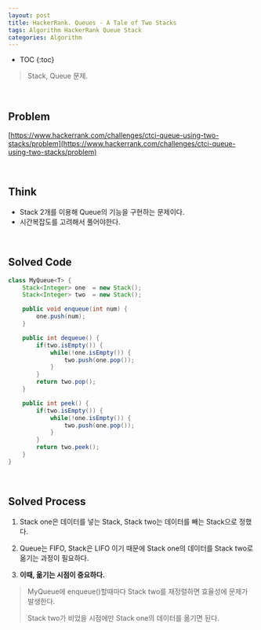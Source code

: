 ```yaml
---
layout: post
title: HackerRank. Queues - A Tale of Two Stacks
tags: Algorithm HackerRank Queue Stack
categories: Algorithm
---
```


* TOC
{:toc}
> Stack, Queue 문제.
  
<br>  

## Problem
[https://www.hackerrank.com/challenges/ctci-queue-using-two-stacks/problem](https://www.hackerrank.com/challenges/ctci-queue-using-two-stacks/problem)    
  
<br>  

## Think
* Stack 2개를 이용해 Queue의 기능을 구현하는 문제이다.
* 시간복잡도를 고려해서 풀어야한다.

<br>  

## Solved Code
  
```java  
class MyQueue<T> {
    Stack<Integer> one  = new Stack();
    Stack<Integer> two  = new Stack();

    public void enqueue(int num) {
        one.push(num);
    }

    public int dequeue() {
        if(two.isEmpty()) {
            while(!one.isEmpty()) {
                two.push(one.pop());
            }
        }
        return two.pop();
    }

    public int peek() {
        if(two.isEmpty()) {
            while(!one.isEmpty()) {
                two.push(one.pop());
            }
        }
        return two.peek();
    }
}
```  

<br>  

## Solved Process  
1) Stack one은 데이터를 넣는 Stack, Stack two는 데이터를 빼는 Stack으로 정했다.  

2) Queue는 FIFO, Stack은 LIFO 이기 때문에 Stack one의 데이터를 Stack two로 옮기는 과정이 필요하다.   

3) **이때, 옮기는 시점이 중요하다.**  
  
> MyQueue에 enqueue()할때마다 Stack two를 재정렬하면 효율성에 문제가 발생한다.  
>
> Stack two가 비었을 시점에만 Stack one의 데이터를 옮기면 된다.  
